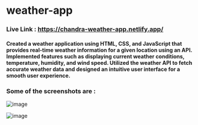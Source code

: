 # weather-app

### Live Link : https://chandra-weather-app.netlify.app/

#### Created a weather application using HTML, CSS, and JavaScript that provides real-time weather information for a given location using an API. Implemented features such as displaying current weather conditions, temperature, humidity, and wind speed. Utilized the weather API to fetch accurate weather data and designed an intuitive user interface for a smooth user experience.

### Some of the screenshots are : 

![image](https://user-images.githubusercontent.com/101087013/235238990-bf93744f-87ed-4c1a-8379-910d22909bb8.png)

![image](https://user-images.githubusercontent.com/101087013/235239091-885ed130-c1a1-4e7d-80c4-c22f15e9555a.png)
